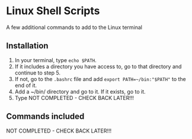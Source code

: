 # Linux Shell Scripts
A few additional commands to add to the Linux terminal

## Installation
1. In your terminal, type `echo $PATH`.
2. If it includes a directory you have access to, go to that directory and continue to step 5.
3. If not, go to the `.bashrc` file and add `export PATH=~/bin:"$PATH"` to the end of it.
4. Add a ~/bin/ directory and go to it. If it exists, go to it.
5. Type NOT COMPLETED - CHECK BACK LATER!!!

## Commands included
NOT COMPLETED - CHECK BACK LATER!!!
